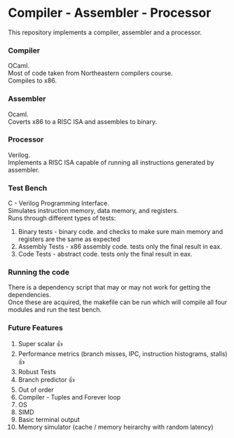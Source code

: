 # Compiler - Assembler - Processor
This repository implements a compiler, assembler and a processor.
### Compiler
OCaml.</br>
Most of code taken from Northeastern compilers course.</br>
Compiles to x86.
### Assembler
Ocaml.</br>
Coverts x86 to a RISC ISA and assembles to binary.
### Processor
Verilog.</br>
Implements a RISC ISA capable of running all instructions generated by assembler.
### Test Bench
C - Verilog Programming Interface.</br>
Simulates instruction memory, data memory, and registers.</br>
Runs through different types of tests:
1. Binary tests - binary code. and checks to make sure main memory and registers are the same as expected
2. Assembly Tests - x86 assembly code. tests only the final result in eax.
3. Code Tests - abstract code. tests only the final result in eax.
### Running the code
There is a dependency script that may or may not work for getting the dependencies.</br>
Once these are acquired, the makefile can be run which will compile all four modules and run the test bench.
### Future Features
1. Super scalar :+1:
2. Performance metrics (branch misses, IPC, instruction histograms, stalls) :+1:
3. Robust Tests
4. Branch predictor :+1:
5. Out of order
6. Compiler - Tuples and Forever loop
7. OS
8. SIMD 
9. Basic terminal output
10. Memory simulator (cache / memory heirarchy with random latency)
